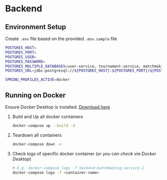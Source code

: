 # Backend

## Environment Setup
Create `.env` file based on the provided `.env.sample` file
```sh
POSTGRES_HOST=
POSTGRES_PORT=
POSTGRES_USER=
POSTGRES_PASSWORD=
POSTGRES_MULTIPLE_DATABASES=user-service, tournament-service, matchmaking-service, elo-ranking-service
POSTGRES_URL=jdbc:postgresql://${POSTGRES_HOST}:${POSTGRES_PORT}/${POSTGRES_DB}

SPRING_PROFILES_ACTIVE=docker
```

## Running on Docker
Ensure Docker Desktop is installed. [<u>Download here</u>](https://www.docker.com/products/docker-desktop/)

1. Build and Up all docker containers
    ```sh
    docker-compose up --build -d
    ```
2. Teardown all containers
    ```sh
   docker-compose down -v
    ```
3. Check logs of specific docker container (_or you can check via Docker Desktop_)
    ```sh
   # E.g. docker-compose logs -f backend-matchmaking-service-1
   docker-compose logs -f <container-name>
    ```
